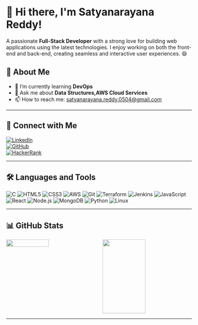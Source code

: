 # 👋 Hi there, I'm Satyanarayana Reddy!
A passionate **Full-Stack Developer** with a strong love for building web applications using the latest technologies. I enjoy working on both the front-end and back-end, creating seamless and interactive user experiences. 😄  


## 🚀 About Me
- 🌱 I’m currently learning **DevOps**  
- 💬 Ask me about **Data Structures,AWS Cloud Services**  
- 📫 How to reach me: [satyanarayana.reddy.0504@gmail.com](mailto:satyanarayana.reddy.0504@gmail.com)

---

## 🔗 Connect with Me
[![LinkedIn](https://img.shields.io/badge/LinkedIn-0077B5?style=for-the-badge&logo=linkedin&logoColor=white)](https://www.linkedin.com/in/satya170/)  
[![GitHub](https://img.shields.io/badge/GitHub-181717?style=for-the-badge&logo=github&logoColor=white)](https://github.com/satyanarayanareddy25/)  
[![HackerRank](https://img.shields.io/badge/HackerRank-2EC866?style=for-the-badge&logo=hackerrank&logoColor=white)](https://www.hackerrank.com/profile/21341A0504)  

---

## 🛠️ Languages and Tools

![C](https://img.shields.io/badge/-C-A8B9CC?style=for-the-badge&logo=c&logoColor=white)
![HTML5](https://img.shields.io/badge/-HTML5-E34F26?style=for-the-badge&logo=html5&logoColor=white)
![CSS3](https://img.shields.io/badge/-CSS3-1572B6?style=for-the-badge&logo=css3&logoColor=white)
![AWS](https://img.shields.io/badge/-AWS-232F3E?logo=aws&logoColor=white&style=for-the-badge)
![Git](https://img.shields.io/badge/-Git-F05032?logo=git&logoColor=white&style=for-the-badge)
![Terraform](https://img.shields.io/badge/-Terraform-623CE4?logo=terraform&logoColor=white&style=for-the-badge)
![Jenkins](https://img.shields.io/badge/-Jenkins-D24939?logo=jenkins&logoColor=white&style=for-the-badge)
![JavaScript](https://img.shields.io/badge/-JavaScript-F7DF1E?style=for-the-badge&logo=javascript&logoColor=black)
![React](https://img.shields.io/badge/-React-61DAFB?style=for-the-badge&logo=react&logoColor=black)
![Node.js](https://img.shields.io/badge/-Node.js-339933?style=for-the-badge&logo=node.js&logoColor=white)
![MongoDB](https://img.shields.io/badge/-MongoDB-47A248?style=for-the-badge&logo=mongodb&logoColor=white)
![Python](https://img.shields.io/badge/-Python-3776AB?style=for-the-badge&logo=python&logoColor=white)
![Linux](https://img.shields.io/badge/-Linux-FCC624?style=for-the-badge&logo=linux&logoColor=black)

---

## 📊 GitHub Stats

<div style="display: flex; justify-content: space-between;">
  <img src="https://github-readme-stats.vercel.app/api?username=satyanarayanareddy25&show_icons=true&theme=github_dark" width="48%" heiht="200"/>
  <img src="https://github-readme-stats.vercel.app/api/top-langs/?username=satyanarayanareddy25&layout=compact&theme=github_dark" width="48%" height="200"/>
</div>

---

